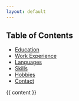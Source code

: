 ```yaml
---
layout: default
---
```

<head>
    <link rel="stylesheet" href="/assets/css/sidebar.css">
</head>
<div class="sidebar">
    <h2>Table of Contents</h2>
    <ul>
        <li><a href="#education">Education</a></li>
        <li><a href="#work-experience">Work Experience</a></li>
        <li><a href="#languages">Languages</a></li>
        <li><a href="#skills">Skills</a></li>
        <li><a href="#hobbies">Hobbies</a></li>
        <li><a href="#contact">Contact</a></li>
    </ul>
</div>
<div class="main-content">
    {{ content }}
</div>
